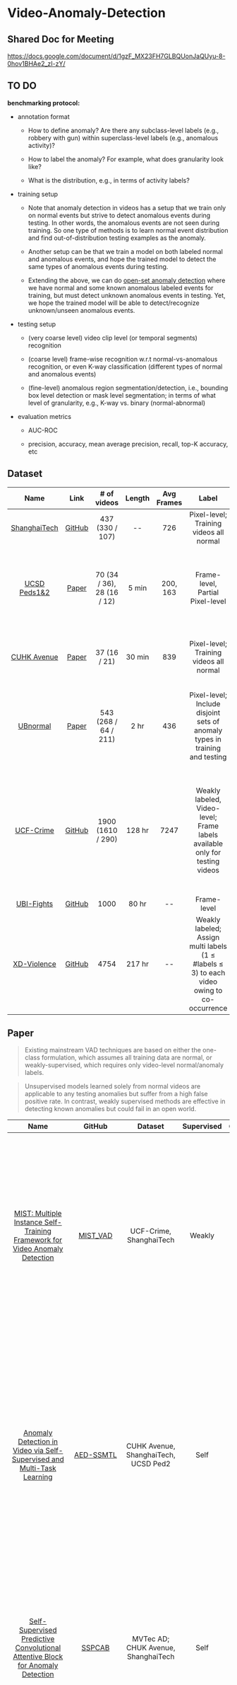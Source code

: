 # Video-Anomaly-Detection

## Shared Doc for Meeting

https://docs.google.com/document/d/1gzF_MX23FH7GLBQUonJaQUyu-8-0hov1BHAe2_zI-zY/

## TO DO

**benchmarking protocol:**

- annotation format

  - How to define anomaly? Are there any subclass-level labels (e.g., robbery with gun) within superclass-level labels (e.g., anomalous activity)?

  - How to label the anomaly? For example, what does granularity look like?

  - What is the distribution, e.g., in terms of activity labels?

- training setup

  - Note that anomaly detection in videos has a setup that we train only on normal events but strive to detect anomalous events during testing. In other words, the anomalous events are not seen during training. So one type of methods is to learn normal event distribution and find out-of-distribution testing examples as the anomaly.

  - Another setup can be that we train a model on both labeled normal and anomalous events, and hope the trained model to detect the same types of anomalous events during testing.

  - Extending the above, we can do [open-set anomaly detection](https://arxiv.org/pdf/2208.11113.pdf) where we have normal and some known anomalous labeled events for training, but must detect unknown anomalous events in testing. Yet, we hope the trained model will be able to detect/recognize unknown/unseen anomalous events.

- testing setup

  - (very coarse level) video clip level (or temporal segments) recognition

  - (coarse level) frame-wise recognition w.r.t normal-vs-anomalous recognition, or even K-way classification (different types of normal and anomalous events)

  - (fine-level) anomalous region segmentation/detection, i.e., bounding box level detection or mask level segmentation; in terms of what level of granularity, e.g., K-way vs. binary (normal-abnormal)

- evaluation metrics

  - AUC-ROC

  - precision, accuracy, mean average precision, recall, top-K accuracy, etc

## Dataset

|   Name   |   Link   |  # of videos  |  Length  | Avg Frames |   Label   |  Anomalies  |
| :------: | :------: | :-----------: | :------: | :------------: | :-------: | :---------: |
| [ShanghaiTech](https://svip-lab.github.io/dataset/campus_dataset.html) | [GitHub](https://github.com/StevenLiuWen/ano_pred_cvpr2018) | 437 (330 / 107) | -- | 726 | Pixel-level; Training videos all normal | 13 scenes, 130 abnormal events |
| [UCSD Peds1&2](http://www.svcl.ucsd.edu/projects/anomaly/dataset.htm) | [Paper](http://www.svcl.ucsd.edu/publications/conference/2010/cvpr2010/cvpr_anomaly_2010.pdf) | 70 (34 / 36), 28 (16 / 12) | 5 min | 200, 163 | Frame-level, Partial Pixel-level | Biker, Skater, Cart, Wheelchair, People walking across a walkway / in the grass|
| [CUHK Avenue](http://www.cse.cuhk.edu.hk/leojia/projects/detectabnormal/dataset.html) | [Paper](https://www.cv-foundation.org/openaccess/content_iccv_2013/papers/Lu_Abnormal_Event_Detection_2013_ICCV_paper.pdf) | 37 (16 / 21) | 30 min | 839 | Pixel-level; Training videos all normal | Strange action, Wrong direction, Abnormal object |
| [UBnormal](https://github.com/lilygeorgescu/UBnormal/) | [Paper](https://openaccess.thecvf.com/content/CVPR2022/papers/Acsintoae_UBnormal_New_Benchmark_for_Supervised_Open-Set_Video_Anomaly_Detection_CVPR_2022_paper.pdf) | 543 (268 / 64 / 211) | 2 hr | 436 | Pixel-level; Include disjoint sets of anomaly types in training and testing | Crawl, Dance, Run injured, Steal, Fight, Sleep, Smoke, Lay down, Car accident, Seizure|
| [UCF-Crime](https://www.crcv.ucf.edu/research/real-world-anomaly-detection-in-surveillance-videos/) | [GitHub](https://github.com/WaqasSultani/AnomalyDetectionCVPR2018) | 1900 (1610 / 290) | 128 hr | 7247 | Weakly labeled, Video-level; Frame labels available only for testing videos | Abuse, Arrest, Arson, Assault, Road Accident, Burglary, Explosion, Fighting, Robbery, Shooting, Stealing, Shoplifting, Vandalism |
| [UBI-Fights](http://socia-lab.di.ubi.pt/EventDetection/) | [GitHub](https://github.com/DegardinBruno/human-self-learning-anomaly) | 1000 | 80 hr | -- | Frame-level | Fight |
| [XD-Violence](https://roc-ng.github.io/XD-Violence/) | [GitHub](https://github.com/Roc-Ng/XDVioDet) | 4754 | 217 hr | -- | Weakly labeled; Assign multi labels (1 ≤ #labels ≤ 3) to each video owing to co-occurrence | Abuse, Car Accident, Explosion, Fighting, Riot, Shooting |

## Paper

>Existing mainstream VAD techniques are based on either the one-class formulation, which assumes all training data are normal, or weakly-supervised, which requires only video-level normal/anomaly labels.

>Unsupervised models learned solely from normal videos are applicable to any testing anomalies but suffer from a high false positive rate. In contrast, weakly supervised methods are effective in detecting known anomalies but could fail in an open world.

|   Name   |  GitHub  |  Dataset  | Supervised |  Grained  |  Details  | Evaluation |
| :------: | :------: | :-------: | :--------: | :-------: | :-------: | :--------: |
| [MIST: Multiple Instance Self-Training Framework for Video Anomaly Detection](https://arxiv.org/pdf/2104.01633.pdf) | [MIST_VAD](https://github.com/fjchange/MIST_VAD) | UCF-Crime, ShanghaiTech | Weakly | Fine | MIST can refine task-specific discriminative representations with only video-level annotations. MIST is composed of 1) a multiple instance clip-level pseudo label generator, and 2) a self-guided attention boosted feature encoder to automatically focus on anomalous regions in frames while extracting task-specific representations. We adopt a self-training scheme to optimize both components and finally obtain a task-specific feature encoder. | AUC-ROC, False Alarm Rate (FAR) |
| [Anomaly Detection in Video via Self-Supervised and Multi-Task Learning](https://arxiv.org/pdf/2011.07491.pdf) | [AED-SSMTL](https://github.com/lilygeorgescu/AED-SSMTL) | CUHK Avenue, ShanghaiTech, UCSD Ped2 | Self | Coarse | No anomalous events when training! Use self-supervised and multi-task learning at the object level. First utilize a pre-trained detector for objects. Then train a 3D CNN by jointly learning multiple proxy tasks: three self-supervised ((i) discrimination of forward/backward moving objects (arrow of time), (ii) discrimination of objects in consecutive/intermittent frames (motion irregularity) and (iii) reconstruction of object-specific appearance information) and one based on knowledge distillation. | Frame-level AUC, Region-based detection criterion (RBDC), Track-based detection criterion (TBDC) |
| [Self-Supervised Predictive Convolutional Attentive Block for Anomaly Detection](https://arxiv.org/pdf/2111.09099.pdf) | [SSPCAB](https://github.com/ristea/sspcab) | MVTec AD; CHUK Avenue, ShanghaiTech | Self | Fine | Only learn from normal training samples, but evaluate on both normal and abnormal test samples. SSPCAB is a novel neural block composed of a masked convolutional layer and a channel attention module, which predicts a masked region in the convolutional receptive field. It's trained in a self-supervised manner, via a reconstruction loss of its own. | AUROC; AUC, RBDC, TBDC |
| [Bayesian Nonparametric Submodular Video Partition for Robust Anomaly Detection](https://arxiv.org/pdf/2203.12840.pdf) | [BN-SVP](https://github.com/ritmininglab/bn-svp) | ShanghaiTech, CUHK Avenue, UCF-Crime | Weakly | Coarse | A Bayesian nonparametric submodularity diversified MIL model for robust video anomaly detection in practical settings that involve outlier and multimodal scenarios. | Frame-level AUC-ROC, Top-k (Avg Top-k) |
| [Generative Cooperative Learning for Unsupervised Video Anomaly Detection](https://arxiv.org/pdf/2203.03962.pdf) | -- | UCF-Crime, ShanghaiTech | Un | Coarse | An unsupervised anomaly detection approach (GCL) using unlabeled training videos, which can be deployed without providing any manual annotations. GCL exploits the low frequency of anomalies towards building a cross-supervision between a generator and a discriminator. Both networks get trained in a cooperative fashion, thereby allowing unsupervised learning. | Frame-level AUC-ROC |
| [Dance with Self-Attention: A New Look of Conditional Random Fields on Anomaly Detection in Videos](https://openaccess.thecvf.com/content/ICCV2021/papers/Purwanto_Dance_With_Self-Attention_A_New_Look_of_Conditional_Random_Fields_ICCV_2021_paper.pdf) | -- | UCF-Crime, ShanghaiTech | Weakly | Coarse | The network learns multi-scale CNN features with a relation-aware feature extractor. Then a CRF is employed to model the relationships of the global and local features with a newly devised self-attention. With such a combination, short- and long-term temporal dependencies across frames can be learned. And a contrastive multi-instance learning scheme can broaden the gap between the normal and abnormal instance. | Frame-level AUC, FAR |
| [A Hybrid Video Anomaly Detection Framework via Memory-Augmented Flow Reconstruction and Flow-Guided Frame Prediction](https://arxiv.org/pdf/2108.06852.pdf) | [HF2-VAD](https://github.com/LiUzHiAn/hf2vad) | UCSD Ped2, CUHK Avenue, ShanghaiTech | Un | Coarse | HF2-VAD is a Hybrid framework that integrates Flow Reconstruction and Frame Prediction. First, network of Multi-Level Memory modules in an Autoencoder with Skip Connections can memorize normal patterns for optical flow reconstruction, so that abnormal events can be identified with larger flow reconstruction errors. Then Conditional Variational Autoencoder captures the correlation between video frame and optical flow, to predict the next frame given several previous frames. Reconstruction can influence prediction quality! | Frame-level AUROC |
| [Weakly-supervised Video Anomaly Detection with Robust Temporal Feature Magnitude Learning](https://arxiv.org/pdf/2101.10030.pdf) | [RTFM](https://github.com/tianyu0207/RTFM) | ShanghaiTech, UCF-Crime, XD-Violence, UCSD Peds | Weakly | Coarse | RTFM learns a temporal feature magnitude mapping function that 1) detects the rare abnormal snippets from videos containing many normal ones, and 2) guarantees a large margin between normal and abnormal snippets. RTFM also adapts dilated convolutions and self-attention mechanisms to capture long- and short-range temporal dependencies. | Frame-level AUC, Average Precision (AP) |
| [Towards Open Set Video Anomaly Detection](https://arxiv.org/pdf/2208.11113.pdf) | [Towards-OpenVAD](https://github.com/YUZ128pitt/Towards-OpenVAD) | XD-Violence, UCF-Crime, ShanghaiTech | Weakly | Coarse | Both known anomalies and novel ones exist in testing! We develop a method for OpenVAD problem by integrating evidential deep learning and normalizing flows into a MIL framework. It inherits advantages of both unsupervised NFs and weakly-supervised MIL framework. | AUC-ROC, AUC-PR |
| [Self-Supervised Sparse Representation for Video Anomaly Detection](https://www.ecva.net/papers/eccv_2022/papers_ECCV/papers/136730727.pdf) | [S3R](https://github.com/louisYen/S3R) | ShanghaiTech, UCF-Crime, XD-Violence | Weakly | Coarse | S3R framework models the feature-level anomaly through the offline trained dictionary and self-supervised learning. With the learned dictionary, S3R facilitates two coupled modules, en-Normal (reconstruct normal-event features) and de-Normal (filter out the normal-event features). The self-supervised techniques also enable generating samples of pseudo normal/anomaly to train the anomaly detector. | Frame-level AUC, Average Precision (AP) |
| [Video Anomaly Detection by Solving Decoupled Spatio-Temporal Jigsaw Puzzles](https://arxiv.org/pdf/2207.10172.pdf) | [Jigsaw-VAD](https://github.com/gdwang08/Jigsaw-VAD) | UCSD Ped2, CUHK Avenue, ShanghaiTech | Self | Fine | Solve spatio-temporal jigsaw puzzles, which is cast as a multi-label fine-grained classification problem. Our advantages: 1) spatio-temporal jigsaw puzzles are decoupled in terms of spatial and temporal dimensions, responsible for capturing highly discriminative appearance and motion features, respectively; 2) full permutations are used to provide abundant jigsaw puzzles, allowing the network to distinguish subtle spatio-temporal differences between normal and abnormal; and 3) the pretext task is tackled in an end-to-end manner without relying on pre-trained models. | Frame-level AUROC |
| [CLAWS: Clustering Assisted Weakly Supervised Learning with Normalcy Suppression for Anomalous Event Detection](https://arxiv.org/pdf/2011.12077.pdf) | [CLAWS](https://github.com/xaggi/claws_eccv) | UCF-Crime, ShanghaiTech | Weakly | Coarse | Contribution: 1) a random batch based training procedure to reduce inter-batch correlation, 2) a normalcy suppression mechanism to minimize anomaly scores of the normal regions of a video by taking into account the overall information available in one training batch, and 3) a clustering distance based loss to contribute towards mitigating the label noise and to produce better anomaly representations by encouraging our model to generate distinct normal and anomalous clusters. | Frame-level AUC, False Alarm Rate (FAR) |
| [Few-shot Scene-adaptive Anomaly Detection](https://arxiv.org/pdf/2007.07843.pdf) | [Few-shot Scene-adaptive](https://github.com/yiweilu3/Few-shot-Scene-adaptive-Anomaly-Detection) | ShanghaiTech, UCF-Crime, UCSD Peds, CUHK Avenue, UR Fall | Un | Coarse | Given a few frames captured from a previously unseen scene, try to produce an anomaly detection model specifically adapted to this scene. During meta-training, we have access to videos from multiple scenes. We use these videos to construct a collection of tasks, where each task is a few-shot scene-adaptive anomaly detection task. | AUC-ROC |
| [Clustering Driven Deep Autoencoder for Video Anomaly Detection](https://cse.buffalo.edu/~jsyuan/papers/2020/ECCV2020-2341-CameraReady.pdf) | -- | UCSD Ped2, CUHK Avenue, ShanghaiTech | Un | Coarse | We design a convolution autoencoder architecture to separately capture spatial and temporal informative representation. The spatial part reconstructs the last individual frame, while the temporal part takes consecutive frames as input and RGB difference as output to simulate the generation of optical flow. Besides, we design a deep k-means cluster to force the appearance and the motion encoder to extract common factors of variation within the dataset. We use both reconstruction error and cluster distance to evaluate the anomaly. | Frame-level AUC-ROC |
| []() | -- |  |  |  |  |  |
| [Attribute-based Representations for Accurate and Interpretable Video Anomaly Detection](https://arxiv.org/pdf/2212.00789.pdf) | [Accurate-Interpretable-VAD](https://github.com/talreiss/Accurate-Interpretable-VAD) | UCSD Ped2, CUHK Avenue, ShanghaiTech | Self | Coarse | In every frame, we represent each object using velocity and pose representations, which is followed by density-based anomaly scoring. Combine interpretable attribute-based representations with implicit deep representation. | Frame-level AUROC |
| [Real-world Video Anomaly Detection by Extracting Salient Features in Videos](https://arxiv.org/pdf/2209.06435.pdf) | -- | UCF-Crime, ShanghaiTech, XD-Violence | Weakly | Coarse | While it is indeed important to learn all segments together, the temporal orders are irrelevant to high accuracy. So do not use MIL framework, but instead use a lightweight model with a self-attention mechanism to automatically extract features that are important for determining normal/abnormal from all input segments. | Frame-level AUC-ROC, Average Precision (AP) |

## Performance Comparison

### UCF-Crime

|   Model   | Conference | Supervised |  Feature  |  AUC (%)  |  FAR (%)  |
| :-------: | :--------: | :--------: | :-------: | :-------: | :-------: |
| [MIST](https://arxiv.org/pdf/2104.01633.pdf) | CVPR 21 | Weakly | I3D RGB | 82.30 | 0.13 |
| [BN-SVP](https://arxiv.org/pdf/2203.12840.pdf) | CVPR 22 | Weakly | I3D | 83.39 | -- |
| [GCL](https://arxiv.org/pdf/2203.03962.pdf) | CVPR 22 | Un | ResNext | 71.04 | -- |
| [CRF](https://openaccess.thecvf.com/content/ICCV2021/papers/Purwanto_Dance_With_Self-Attention_A_New_Look_of_Conditional_Random_Fields_ICCV_2021_paper.pdf) | ICCV 21 | Weakly | Relation-aware RGB | 85.00 | 0.024 |
| [RTFM](https://arxiv.org/pdf/2101.10030.pdf) | ICCV 21 | Weakly | I3D RGB | 84.30 | -- |
| [CLAWS](https://arxiv.org/pdf/2011.12077.pdf) | ECCV 20 | Weakly | C3D RGB | 83.03 | -- |
| [OpenVAD](https://arxiv.org/pdf/2208.11113.pdf) | ECCV 22 | Weakly | -- | 80.14 | -- |
| [S3R](https://www.ecva.net/papers/eccv_2022/papers_ECCV/papers/136730727.pdf) | ECCV 22 | Weakly | I3D | 85.99 | -- |
| [Real-World](https://arxiv.org/pdf/2209.06435.pdf) | ICIP 22 | Weakly | I3D RGB | 84.91 | -- |

### ShanghaiTech

|   Model   | Conference | Supervised |  Feature  |  AUC (%)  |  FAR (%)  |
| :-------: | :--------: | :--------: | :-------: | :-------: | :-------: |
| [MIST](https://arxiv.org/pdf/2104.01633.pdf) | CVPR 21 | Weakly | I3D RGB | 94.83 | 0.05 |
| [SSMTL](https://arxiv.org/pdf/2011.07491.pdf) | CVPR 21 | Self | -- | 83.5 | -- |
| [SSPCAB](https://arxiv.org/pdf/2111.09099.pdf) | CVPR 22 | Self | -- | Micro 83.6, Macro 89.5 | -- |
| [BN-SVP](https://arxiv.org/pdf/2203.12840.pdf) | CVPR 22 | Weakly | C3D | 96.00 | -- |
| [GCL](https://arxiv.org/pdf/2203.03962.pdf) | CVPR 22 | Un | ResNext | 78.93 | -- |
| [CRF](https://openaccess.thecvf.com/content/ICCV2021/papers/Purwanto_Dance_With_Self-Attention_A_New_Look_of_Conditional_Random_Fields_ICCV_2021_paper.pdf) | ICCV 21 | Weakly | Relation-aware RGB | 96.85 | 0.004 |
| [HF2-VAD](https://arxiv.org/pdf/2108.06852.pdf) | ICCV 21 | Un | -- | 76.2 | -- |
| [RTFM](https://arxiv.org/pdf/2101.10030.pdf) | ICCV 21 | Weakly | I3D RGB | 97.21 | -- |
| [CLAWS](https://arxiv.org/pdf/2011.12077.pdf) | ECCV 20 | Weakly | C3D RGB | 89.67 | 0.12 |
| [Few-Shot](https://arxiv.org/pdf/2007.07843.pdf) | ECCV 20 | Un | -- | 77.9 | -- |
| [Cluster](https://cse.buffalo.edu/~jsyuan/papers/2020/ECCV2020-2341-CameraReady.pdf) | ECCV 20 | Un | -- | 73.3 | -- |
| [OpenVAD](https://arxiv.org/pdf/2208.11113.pdf) | ECCV 22 | Weakly | -- | 93.99 | -- |
| [S3R](https://www.ecva.net/papers/eccv_2022/papers_ECCV/papers/136730727.pdf) | ECCV 22 | Weakly | I3D | 97.48 | -- |
| [Jigsaw](https://arxiv.org/pdf/2207.10172.pdf) | ECCV 22 | Self | -- | 84.3 | -- |
| [Accurate-Interpretable](https://arxiv.org/pdf/2212.00789.pdf) | -- | Self | -- | Micro 85.9, Macro 89.6 | -- |
| [Real-World](https://arxiv.org/pdf/2209.06435.pdf) | ICIP 22 | Weakly | I3D RGB | 95.72 | -- |

### CUHK Avenue

|   Model   | Conference | Supervised |  Feature  |  AUC (%)  |
| :-------: | :--------: | :--------: | :-------: | :-------: |
| [SSMTL](https://arxiv.org/pdf/2011.07491.pdf) | CVPR 21 | Self | -- | 86.9 |
| [SSPCAB](https://arxiv.org/pdf/2111.09099.pdf) | CVPR 22 | Self | -- | Micro 92.9, Macro 93.5 |
| [BN-SVP](https://arxiv.org/pdf/2203.12840.pdf) | CVPR 22 | Weakly | C3D | 80.87 |
| [HF2-VAD](https://arxiv.org/pdf/2108.06852.pdf) | ICCV 21 | Un | -- | 91.1 |
| [Few-Shot](https://arxiv.org/pdf/2007.07843.pdf) | ECCV 20 | Un | -- | 85.8 |
| [Cluster](https://cse.buffalo.edu/~jsyuan/papers/2020/ECCV2020-2341-CameraReady.pdf) | ECCV 20 | Un | -- | 86.0 |
| [Jigsaw](https://arxiv.org/pdf/2207.10172.pdf) | ECCV 22 | Self | -- | 92.2 |
| [Accurate-Interpretable](https://arxiv.org/pdf/2212.00789.pdf) | -- | Self | -- | Micro 93.3, Macro 96.2 |

### UCSD Ped2

|   Model   | Conference | Supervised |  Feature  |  AUC (%)  |
| :-------: | :--------: | :--------: | :-------: | :-------: |
| [SSMTL](https://arxiv.org/pdf/2011.07491.pdf) | CVPR 21 | Self | -- | 92.4 |
| [HF2-VAD](https://arxiv.org/pdf/2108.06852.pdf) | ICCV 21 | Un | -- | 99.3 |
| [RTFM](https://arxiv.org/pdf/2101.10030.pdf) | ICCV 21 | Weakly | I3D RGB | 98.6 |
| [Few-Shot](https://arxiv.org/pdf/2007.07843.pdf) | ECCV 20 | Un | -- | 96.2 |
| [Cluster](https://cse.buffalo.edu/~jsyuan/papers/2020/ECCV2020-2341-CameraReady.pdf) | ECCV 20 | Un | -- | 96.5 |
| [Jigsaw](https://arxiv.org/pdf/2207.10172.pdf) | ECCV 22 | Self | -- | 99.0 |
| [Accurate-Interpretable](https://arxiv.org/pdf/2212.00789.pdf) | -- | Self | -- | Micro 99.1, Macro 99.9 |

### XD-Violence

|   Model   | Conference | Supervised |  Feature  |  AP (%)  |
| :-------: | :--------: | :--------: | :-------: | :------: |
| [RTFM](https://arxiv.org/pdf/2101.10030.pdf) | ICCV 21 | Weakly | I3D RGB | 77.81 |
| [OpenVAD](https://arxiv.org/pdf/2208.11113.pdf) | ECCV 22 | Weakly | -- | AUC-PR (%): 69.61 |
| [S3R](https://www.ecva.net/papers/eccv_2022/papers_ECCV/papers/136730727.pdf) | ECCV 22 | Weakly | I3D | 80.26 |
| [Real-World](https://arxiv.org/pdf/2209.06435.pdf) | ICIP 22 | Weakly | I3D RGB + VGGish | 82.89 |
